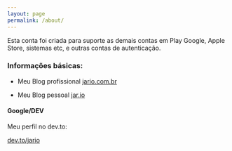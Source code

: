 ```yaml
---
layout: page
permalink: /about/
---
```

Esta conta foi criada para suporte as demais contas em Play Google, Apple Store, sistemas etc, e outras contas de autenticação. 


### Informações básicas: 

* Meu Blog profissional [jario.com.br](https://jario.com.br)

* Meu Blog pessoal [jar.io](https://jar.io)

  
#### Google/DEV
Meu perfil no dev.to:

[dev.to/jario](https://dev.to/jario)  

